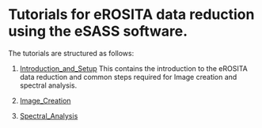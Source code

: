# Tutorials for eROSITA data reduction using the eSASS software.

The tutorials are structured as follows:

1. [Introduction_and_Setup](01_Introduction_and_Setup.ipynb)
This contains the introduction to the eROSITA data reduction and common steps required for Image creation and spectral analysis.

2. [Image_Creation](Imaging)

3. [Spectral_Analysis](Spectra)